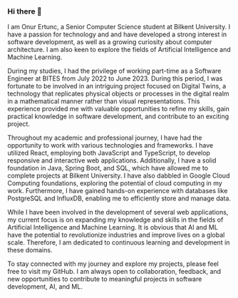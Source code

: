### Hi there 👋

I am Onur Ertunc, a Senior Computer Science student at Bilkent University. I have a passion for technology and  and have developed a strong interest in software development, as well as a growing curiosity about computer architecture. I am also keen to explore the fields of Artificial Intelligence and Machine Learning.

During my studies, I had the privilege of working part-time as a Software Engineer at BITES from July 2022 to June 2023. During this period, I was fortunate to be involved in an intriguing project focused on Digital Twins, a technology that replicates physical objects or processes in the digital realm in a mathematical manner rather than visual representations. This experience provided me with valuable opportunities to refine my skills, gain practical knowledge in software development, and contribute to an exciting project.

Throughout my academic and professional journey, I have had the opportunity to work with various technologies and frameworks. I have utilized React, employing both JavaScript and TypeScript, to develop responsive and interactive web applications. Additionally, I have a solid foundation in Java, Spring Boot, and SQL, which have allowed me to complete projects at Bilkent University. I have also dabbled in Google Cloud Computing foundations, exploring the potential of cloud computing in my work. Furthermore, I have gained hands-on experience with databases like PostgreSQL and InfluxDB, enabling me to efficiently store and manage data.

While I have been involved in the development of several web applications, my current focus is on expanding my knowledge and skills in the fields of Artificial Intelligence and Machine Learning. It is obvious that AI and ML have the potential to revolutionize industries and improve lives on a global scale. Therefore, I am dedicated to continuous learning and development in these domains.

To stay connected with my journey and explore my projects, please feel free to visit my GitHub. I am always open to collaboration, feedback, and new opportunities to contribute to meaningful projects in software development, AI, and ML.

<!--
**OnurErtunc/OnurErtunc** is a ✨ _special_ ✨ repository because its `README.md` (this file) appears on your GitHub profile.

Here are some ideas to get you started:

- 🔭 I’m currently working on ...
- 🌱 I’m currently learning ...
- 👯 I’m looking to collaborate on ...
- 🤔 I’m looking for help with ...
- 💬 Ask me about ...
- 📫 How to reach me: ...
- 😄 Pronouns: ...
- ⚡ Fun fact: ...
-->
